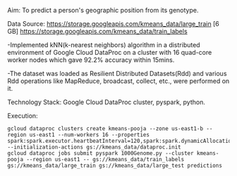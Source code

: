 Aim: To predict a person's geographic position from its genotype.

Data Source:
https://storage.googleapis.com/kmeans_data/large_train [6 GB]
https://storage.googleapis.com/kmeans_data/train_labels

-Implemented kNN(k-nearest neighbors) algorithm in a distributed environment of Google Cloud DataProc on a cluster with 16 quad-core worker nodes which gave 92.2% accuracy within 15mins.

-The dataset was loaded as Resilient Distributed Datasets(Rdd) and various Rdd operations like MapReduce, broadcast, collect, etc., were performed on it.

Technology Stack: Google Cloud DataProc cluster, pyspark, python.


Execution:
```linux
gcloud dataproc clusters create kmeans-pooja --zone us-east1-b --region us-east1 --num-workers 16 --properties spark:spark.executor.heartbeatInterval=120,spark:spark.dynamicAllocation.enabled=false --initialization-actions gs://kmeans_data/dataproc.init
gcloud dataproc jobs submit pyspark 1000Genome.py --cluster kmeans-pooja --region us-east1 -- gs://kmeans_data/train_labels gs://kmeans_data/large_train gs://kmeans_data/large_test predictions

```
